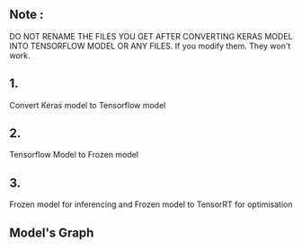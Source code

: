 
## Note : 

DO NOT RENAME THE FILES YOU GET AFTER CONVERTING KERAS MODEL INTO TENSORFLOW MODEL OR ANY FILES. If you modify them. They won't work.



[](url)

## 1.

Convert Keras model to Tensorflow model

## 2. 

Tensorflow Model to Frozen model

## 3.

Frozen model for inferencing and Frozen model to TensorRT for optimisation


## Model's Graph
